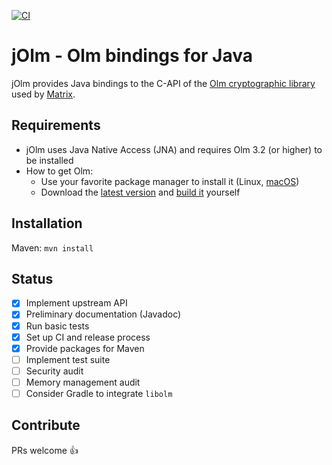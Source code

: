 [![CI](https://github.com/brevilo/jolm/actions/workflows/java-ci.yml/badge.svg)](https://github.com/brevilo/jolm/actions/workflows/java-ci.yml)

# jOlm - Olm bindings for Java

jOlm provides Java bindings to the C-API of the [Olm cryptographic library](https://gitlab.matrix.org/matrix-org/olm) used by [Matrix](https://matrix.org/).

## Requirements

* jOlm uses Java Native Access (JNA) and requires Olm 3.2 (or higher) to be installed
* How to get Olm:
  * Use your favorite package manager to install it (Linux, [macOS](https://brew.sh/))
  * Download the [latest version](https://gitlab.matrix.org/matrix-org/olm/-/releases) and [build it](https://gitlab.matrix.org/matrix-org/olm#building) yourself

## Installation

Maven: `mvn install`

## Status

- [x] Implement upstream API
- [x] Preliminary documentation (Javadoc)
- [x] Run basic tests
- [x] Set up CI and release process
- [x] Provide packages for Maven
- [ ] Implement test suite
- [ ] Security audit
- [ ] Memory management audit
- [ ] Consider Gradle to integrate `libolm`

## Contribute

PRs welcome 👍
